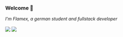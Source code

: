 ### Welcome 👋 
<i>I'm Flamex, a german student and fullstack developer</i>
<br />
<br />
<img src="https://github-readme-stats.vercel.app/api?username=flamexdev&show_icons=true&theme=radical" />
<img src="https://github-readme-stats.vercel.app/api/top-langs/?username=flamexdev&layout=compact&theme=radical" />
